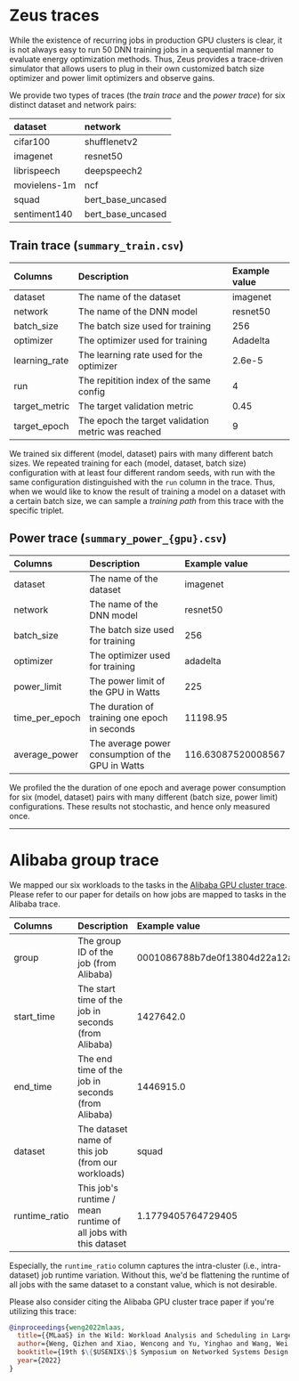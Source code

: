 # Zeus traces

While the existence of recurring jobs in production GPU clusters is clear, it is not always easy to run 50 DNN training jobs in a sequential manner to evaluate energy optimization methods.
Thus, Zeus provides a trace-driven simulator that allows users to plug in their own customized batch size optimizer and power limit optimizers and observe gains.

We provide two types of traces (the *train trace* and the *power trace*) for six distinct dataset and network pairs:

| dataset      | network           |
|:-------------|:------------------|
| cifar100     | shufflenetv2      |
| imagenet     | resnet50          |
| librispeech  | deepspeech2       |
| movielens-1m | ncf               |
| squad        | bert_base_uncased |
| sentiment140 | bert_base_uncased |


## Train trace (`summary_train.csv`)

| Columns       | Description                                        | Example value |
|:--------------|:---------------------------------------------------|:--------------|
| dataset       | The name of the dataset                            | imagenet      |
| network       | The name of the DNN model                          | resnet50      |
| batch_size    | The batch size used for training                   | 256           |
| optimizer     | The optimizer used for training                    | Adadelta      |
| learning_rate | The learning rate used for the optimizer           | 2.6e-5        |
| run           | The repitition index of the same config            | 4             |
| target_metric | The target validation metric                       | 0.45          |
| target_epoch  | The epoch the target validation metric was reached | 9             |

We trained six different (model, dataset) pairs with many different batch sizes.
We repeated training for each (model, dataset, batch size) configuration with at least four different random seeds, with run with the same configuration distinguished with the `run` column in the trace.
Thus, when we would like to know the result of training a model on a dataset with a certain batch size, we can sample a *training path* from this trace with the specific triplet.


## Power trace (`summary_power_{gpu}.csv`)

| Columns        | Description                                       | Example value         |
|:---------------|:--------------------------------------------------|:----------------------|
| dataset        | The name of the dataset                           | imagenet              |
| network        | The name of the DNN model                         | resnet50              |
| batch_size     | The batch size used for training                  | 256                   |
| optimizer      | The optimizer used for training                   | adadelta              |
| power_limit    | The power limit of the GPU in Watts               | 225                   |
| time_per_epoch | The duration of training one epoch in seconds     | 11198.95              |
| average_power  | The average power consumption of the GPU in Watts | 116.63087520008567    |

We profiled the the duration of one epoch and average power consumption for six (model, dataset) pairs with many different (batch size, power limit) configurations.
These results not stochastic, and hence only measured once.

---

# Alibaba group trace

We mapped our six workloads to the tasks in the [Alibaba GPU cluster trace](https://github.com/alibaba/clusterdata/tree/master/cluster-trace-gpu-v2020).
Please refer to our paper for details on how jobs are mapped to tasks in the Alibaba trace.

| Columns        | Description                                                     | Example value                    |
|:---------------|:----------------------------------------------------------------|:---------------------------------|
| group          | The group ID of the job (from Alibaba)                          | 0001086788b7de0f13804d22a12a27db |
| start_time     | The start time of the job in seconds (from Alibaba)             | 1427642.0                        |
| end_time       | The end time of the job in seconds (from Alibaba)               | 1446915.0                        |
| dataset        | The dataset name of this job (from our workloads)               | squad                            |
| runtime_ratio  | This job's runtime / mean runtime of all jobs with this dataset | 1.1779405764729405               |

Especially, the `runtime_ratio` column captures the intra-cluster (i.e., intra-dataset) job runtime variation.
Without this, we'd be flattening the runtime of all jobs with the same dataset to a constant value, which is not desirable.

Please also consider citing the Alibaba GPU cluster trace paper if you're utilizing this trace:
```BibTeX
@inproceedings{weng2022mlaas,
  title={{MLaaS} in the Wild: Workload Analysis and Scheduling in Large-Scale Heterogeneous {GPU} Clusters},
  author={Weng, Qizhen and Xiao, Wencong and Yu, Yinghao and Wang, Wei and Wang, Cheng and He, Jian and Li, Yong and Zhang, Liping and Lin, Wei and Ding, Yu},
  booktitle={19th $\{$USENIX$\}$ Symposium on Networked Systems Design and Implementation ($\{$NSDI$\}$ 22)},
  year={2022}
}
```
